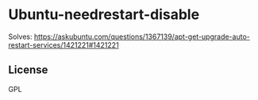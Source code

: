 Ubuntu-needrestart-disable
=========

Solves: https://askubuntu.com/questions/1367139/apt-get-upgrade-auto-restart-services/1421221#1421221

License
-------

GPL
